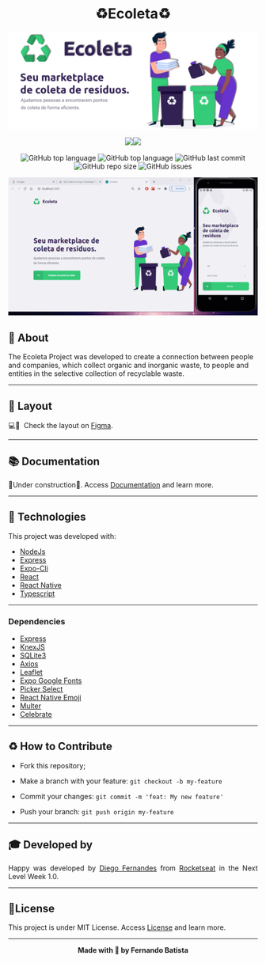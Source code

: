 <h1 align="center">♻️Ecoleta♻️</h1>
<p align="center">
<img src="./.github/Ecoleta.png"/>
</p>

<div align="center">
<img src="https://img.shields.io/badge/ROCKETSEAT-NLW%203.0-34CB79?style=for-the-badge&logo=appveyor"/><img src="https://img.shields.io/badge/LICENSE-MIT-34CB79?style=for-the-badge&logo=appveyor" />

![GitHub top language](https://img.shields.io/github/languages/count/Nandosbx/Ecoleta?color=34CB79&&style=flat-square&logo=appveyor) 
![GitHub top language](https://img.shields.io/github/languages/top/Nandosbx/Ecoleta?color=34CB79&&style=flat-square&logo=appveyor) ![GitHub last commit](https://img.shields.io/github/last-commit/Nandosbx/Ecoleta?color=34CB79&&style=flat-square&logo=appveyor) ![GitHub repo size](https://img.shields.io/github/repo-size/Nandosbx/Ecoleta?color=34CB79&&style=flat-square&logo=appveyor) ![GitHub issues](https://img.shields.io/github/issues/Nandosbx/Ecoleta?color=34CB79&&style=flat-square&logo=appveyor)

</div>

<p align="center">
<img src="./.github/Ecoleta.gif"/>
</p>

<h2>📖 About</h2>


The Ecoleta Project was developed to create a connection between people and companies, which collect organic and inorganic waste, to people and entities in the selective collection of recyclable waste.

------------
<h2>🔖 Layout</h2>
<div align="justify">

💻📱 &nbsp;Check the layout on <a href="https://www.figma.com/file/cF9QZnP7ogR3vKQMeowzTd/Ecoleta">Figma</a>.

------------

<h2>📚 Documentation</h2>

🚧Under construction🚧.
Access <a href="https://github.com/Nandosbx/Ecoleta/blob/master/DOCUMENTATION.md">Documentation</a> and learn more.

------------

<h2>🚀 Technologies</h2>

This project was developed with:
- [NodeJs](https://nodejs.org/en/ "NodeJs")
- [Express](https://expressjs.com/ "Express")
- [Expo-Cli](https://expo.io/tools#cli "Expo-Cli")
- [React](https://reactjs.org/ "React")
- [React Native](https://reactnative.dev/ "React Native")
- [Typescript](https://www.typescriptlang.org/ "Typescript")

------------


<h3>Dependencies</h3>

- [Express](https://expressjs.com/ "Express")
- [KnexJS](http://knexjs.org/ "KnexJS")
- [SQLite3](https://www.npmjs.com/package/sqlite3 "SQLite3")
- [Axios](https://www.npmjs.com/package/axios "Axios")
- [Leaflet](https://leafletjs.com/ "Leaflet")
- [Expo Google Fonts](https://github.com/expo/google-fonts " [Expo Google Fonts]")
- [Picker Select](https://www.npmjs.com/package/react-native-picker-select "Picker Select")
- [React Native Emoji](https://github.com/EricPKerr/react-native-emoji "React Native Emoji")
- [Multer](https://www.npmjs.com/package/multer "Multer")
- [Celebrate](https://www.npmjs.com/package/celebrate "Celebrate")

------------

<h2>♻️ How to Contribute</h2>

- Fork this repository;

- Make a branch with your feature: `git checkout -b my-feature`

- Commit your changes: `git commit -m 'feat: My new feature'`

- Push your branch: `git push origin my-feature`

------------

<h2>🎓 Developed by</h2>
Happy was developed by <a href="https://github.com/diego3g">Diego Fernandes</a> from <a href="https://rocketseat.com.br/">Rocketseat</a> in the Next Level Week 1.0.

------------


<h2>📃License</h2>

This project is under MIT License. Access <a href="https://github.com/Nandosbx/Ecoleta/blob/master/LICENSE.md">License</a> and learn more.

------------


<footer align="center">
 <strong align="center">Made with 💜 by Fernando Batista</strong>
</footer>